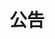 ---
title: "公告"
draft: false
# page title background image
bg_image: "images/backgrounds/page-title.jpg"
# meta description
description : "SRE精英联盟的公告。包括：白皮书发布、活动安排、课程开发、合作伙伴、会员动态等。"
---